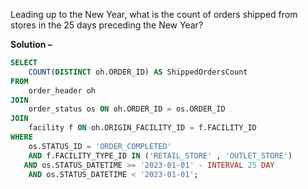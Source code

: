 Leading up to the New Year, what is the count of orders shipped from stores in the 25 days preceding the New Year?

**Solution –**
```sql
SELECT
    COUNT(DISTINCT oh.ORDER_ID) AS ShippedOrdersCount
FROM
    order_header oh
JOIN
    order_status os ON oh.ORDER_ID = os.ORDER_ID
JOIN
    facility f ON oh.ORIGIN_FACILITY_ID = f.FACILITY_ID
WHERE
    os.STATUS_ID = 'ORDER_COMPLETED'
    AND f.FACILITY_TYPE_ID IN ('RETAIL_STORE' , 'OUTLET_STORE')
   AND os.STATUS_DATETIME >= '2023-01-01' - INTERVAL 25 DAY
    AND os.STATUS_DATETIME < '2023-01-01';
```
